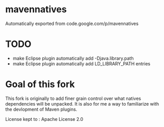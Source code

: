 # mavennatives

Automatically exported from code.google.com/p/mavennatives

# TODO

* make Eclipse plugin automatically add -Djava.library.path
* make Eclipse plugin automatically add LD_LIBRARY_PATH entries

# Goal of this fork

This fork is originally to add finer grain control over what natives dependencies will be unpacked.
It is also for me a way to familiarize with the devlopment of Maven plugins.

License kept to : Apache License 2.0 
